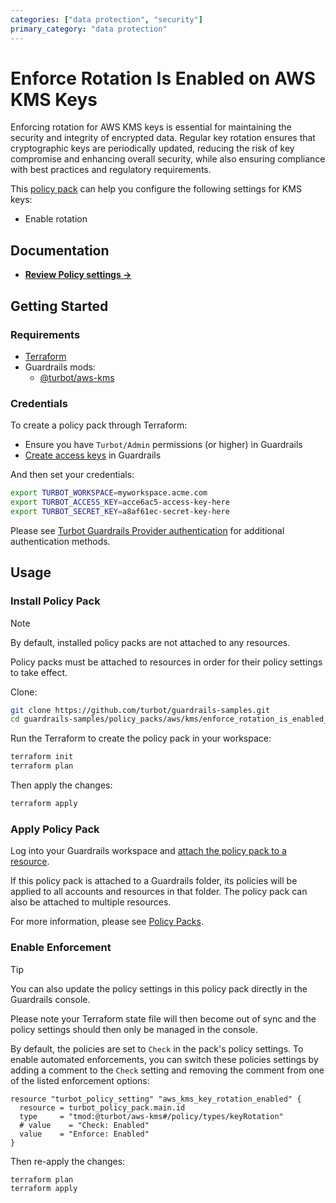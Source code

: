 ```yaml
---
categories: ["data protection", "security"]
primary_category: "data protection"
---
```


# Enforce Rotation Is Enabled on AWS KMS Keys

Enforcing rotation for AWS KMS keys is essential for maintaining the security and integrity of encrypted data. Regular key rotation ensures that cryptographic keys are periodically updated, reducing the risk of key compromise and enhancing overall security, while also ensuring compliance with best practices and regulatory requirements.

This [policy pack](https://turbot.com/guardrails/docs/concepts/policy-packs) can help you configure the following settings for KMS keys:

- Enable rotation

## Documentation

- **[Review Policy settings →](https://hub.guardrails.turbot.com/policy-packs/aws_kms_enforce_rotation_is_enabled_for_keys/settings)**

## Getting Started

### Requirements

- [Terraform](https://developer.hashicorp.com/terraform/install)
- Guardrails mods:
  - [@turbot/aws-kms](https://hub.guardrails.turbot.com/mods/aws/mods/aws-kms)

### Credentials

To create a policy pack through Terraform:

- Ensure you have `Turbot/Admin` permissions (or higher) in Guardrails
- [Create access keys](https://turbot.com/guardrails/docs/guides/iam/access-keys#generate-a-new-guardrails-api-access-key) in Guardrails

And then set your credentials:

```sh
export TURBOT_WORKSPACE=myworkspace.acme.com
export TURBOT_ACCESS_KEY=acce6ac5-access-key-here
export TURBOT_SECRET_KEY=a8af61ec-secret-key-here
```

Please see [Turbot Guardrails Provider authentication](https://registry.terraform.io/providers/turbot/turbot/latest/docs#authentication) for additional authentication methods.

## Usage

### Install Policy Pack

> [!NOTE]
> By default, installed policy packs are not attached to any resources.
>
> Policy packs must be attached to resources in order for their policy settings to take effect.

Clone:

```sh
git clone https://github.com/turbot/guardrails-samples.git
cd guardrails-samples/policy_packs/aws/kms/enforce_rotation_is_enabled_for_keys
```

Run the Terraform to create the policy pack in your workspace:

```sh
terraform init
terraform plan
```

Then apply the changes:

```sh
terraform apply
```

### Apply Policy Pack

Log into your Guardrails workspace and [attach the policy pack to a resource](https://turbot.com/guardrails/docs/guides/policy-packs#attach-a-policy-pack-to-a-resource).

If this policy pack is attached to a Guardrails folder, its policies will be applied to all accounts and resources in that folder. The policy pack can also be attached to multiple resources.

For more information, please see [Policy Packs](https://turbot.com/guardrails/docs/concepts/policy-packs).

### Enable Enforcement

> [!TIP]
> You can also update the policy settings in this policy pack directly in the Guardrails console.
>
> Please note your Terraform state file will then become out of sync and the policy settings should then only be managed in the console.

By default, the policies are set to `Check` in the pack's policy settings. To enable automated enforcements, you can switch these policies settings by adding a comment to the `Check` setting and removing the comment from one of the listed enforcement options:

```hcl
resource "turbot_policy_setting" "aws_kms_key_rotation_enabled" {
  resource = turbot_policy_pack.main.id
  type     = "tmod:@turbot/aws-kms#/policy/types/keyRotation"
  # value    = "Check: Enabled"
  value    = "Enforce: Enabled"
}
```

Then re-apply the changes:

```sh
terraform plan
terraform apply
```
